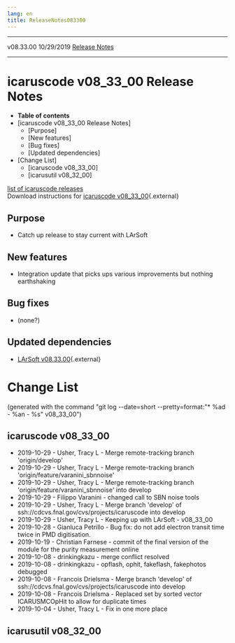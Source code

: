 ```yaml
---
lang: en
title: ReleaseNotes083300
---
```


  ----------- ------------ -- -- ------------------------------------------------------
  v08.33.00   10/29/2019         [Release Notes](ReleaseNotes083300.html)
  ----------- ------------ -- -- ------------------------------------------------------



icaruscode v08\_33\_00 Release Notes
==========================================================================================

-   **Table of contents**
-   [icaruscode v08\_33\_00 Release
    Notes]
    -   [Purpose]
    -   [New features]
    -   [Bug fixes]
    -   [Updated dependencies]
-   [Change List]
    -   [icaruscode v08\_33\_00]
    -   [icarusutil v08\_32\_00]

[list of icaruscode
releases](List_of_ICARUS_code_releases.html)\
Download instructions for [icaruscode
v08\_33\_00](http://scisoft.fnal.gov/scisoft/bundles/sbnd/v08_33_00/icaruscode-v08_33_00.html){.external}



Purpose
----------------------------------

-   Catch up release to stay current with LArSoft



New features
--------------------------------------------

-   Integration update that picks ups various improvements but nothing
    earthshaking



Bug fixes
--------------------------------------

-   (none?)



Updated dependencies
------------------------------------------------------------

-   [LArSoft
    v08.33.00](https://cdcvs.fnal.gov/redmine/projects/larsoft/wiki/ReleaseNotes083300){.external}



Change List
==========================================

(generated with the command \"git log \--date=short
\--pretty=format:\"\* %ad - %an - %s\" v08\_33\_00\")



icaruscode v08\_33\_00
--------------------------------------------------------------

-   2019-10-29 - Usher, Tracy L - Merge remote-tracking branch
    \'origin/develop\'
-   2019-10-29 - Usher, Tracy L - Merge remote-tracking branch
    \'origin/feature/varanini\_sbnnoise\'
-   2019-10-29 - Usher, Tracy L - Merge remote-tracking branch
    \'origin/feature/varanini\_sbnnoise\' into develop
-   2019-10-29 - Filippo Varanini - changed call to SBN noise tools
-   2019-10-29 - Usher, Tracy L - Merge branch \'develop\' of
    ssh://cdcvs.fnal.gov/cvs/projects/icaruscode into develop
-   2019-10-29 - Usher, Tracy L - Keeping up with LArSoft - v08\_33\_00
-   2019-10-28 - Gianluca Petrillo - Bug fix: do not add electron
    transit time twice in PMD digitisation.
-   2019-10-19 - Christian Farnese - commit of the final version of the
    module for the purity measurement online
-   2019-10-08 - drinkingkazu - merge conflict resolved
-   2019-10-08 - drinkingkazu - opflash, ophit, fakeflash, fakephotos
    debugged
-   2019-10-08 - Francois Drielsma - Merge branch \'develop\' of
    ssh://cdcvs.fnal.gov/cvs/projects/icaruscode into develop
-   2019-10-08 - Francois Drielsma - Replaced set by sorted vector
    ICARUSMCOpHit to allow for duplicate times
-   2019-10-04 - Usher, Tracy L - Fix in one more place



icarusutil v08\_32\_00
--------------------------------------------------------------

